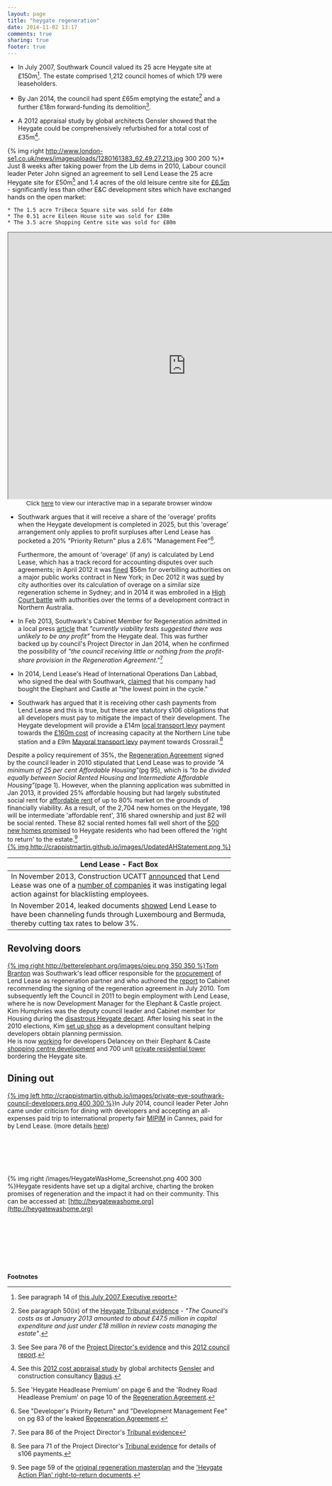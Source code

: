 ```yaml
---
layout: page
title: "heygate regeneration"
date: 2014-11-02 13:17
comments: true
sharing: true
footer: true
---
```

* In July 2007, Southwark Council valued its 25 acre Heygate site at £150m[^1]. The estate comprised 1,212 council homes of which 179 were leaseholders.

* By Jan 2014, the council had spent £65m emptying the estate[^2] and a further £18m forward-funding its demolition[^3]. 

* A 2012 appraisal study by global architects Gensler showed that the Heygate could be comprehensively refurbished for a total cost of £35m[^4].

{% img right http://www.london-se1.co.uk/news/imageuploads/1280161383_62.49.27.213.jpg 300 200 %}* Just 8 weeks after taking power from the Lib dems in 2010, Labour council leader Peter John signed an agreement to sell Lend Lease the 25 acre Heygate site for £50m[^5] and 1.4 acres of the old leisure centre site for [£6.5m](http://35percent.org/blog/2014/01/11/flogging-the-elephant/) - significantly less than other E&C development sites which have exchanged hands on the open market:

    * The 1.5 acre Tribeca Square site was sold for £40m
    * The 0.51 acre Eileen House site was sold for £38m
    * The 3.5 acre Shopping Centre site was sold for £80m

<center>
<iframe src="http://35percent.org/map.html" width="800" height="600"></iframe>
</br><font size="2">Click <a href="http://35percent.org/map.html">here</a> to view our interactive map in a separate browser window</font>
</center>

* Southwark argues that it will receive a share of the 'overage' profits when the Heygate development is completed in 2025, but this 'overage' arrangement only applies to profit surpluses after Lend Lease has pocketed a 20% "Priority Return" plus a 2.6% "Management Fee"[^6].

    Furthermore, the amount of 'overage' (if any) is calculated by Lend Lease, which has a track record for accounting disputes over such agreements; in April 2012 it was [fined](http://www.nytimes.com/2012/04/25/nyregion/lend-lease-expected-to-admit-to-fraud-scheme.html) $56m for overbilling authorities on a major public works contract in New York; in Dec 2012 it was [sued](http://www.smh.com.au/nsw/valuation-dispute-poses-threat-to-1b-return-from-barangaroo-20121206-2ay9e.html) by city authorities over its calculation of overage on a similar size regeneration scheme in Sydney; and in 2014 it was embroiled in a [High Court battle](http://www.pitcher.com.au/news/lend-lease-decision-impact-property-development-arrangements) with authorities over the terms of a development contract in Northern Australia.

* In Feb 2013, Southwark's Cabinet Member for Regeneration admitted in a local press [article](http://heygate.github.io/img/SNDocumentBlunder7Feb2013.pdf) that _"currently viability tests suggested there was unlikely to be any profit"_ from the Heygate deal. This was further backed up by council's Project Director in Jan 2014, when he confirmed the possibility of _"the council receiving little or nothing from the profit-share provision in the Regeneration Agreement."_[^7]

* In 2014, Lend Lease's Head of International Operations Dan Labbad, who signed the deal with Southwark, [claimed](http://www.theaustralian.com.au/business/property/lend-leases-international-head-keeps-focus-on-growth-abroad/story-fnko7zi0-1227151774437?nk=08e105b4d18a57454f6a04527dac8fdf) that his company had bought the Elephant and Castle at "the lowest point in the cycle."

* Southwark has argued that it is receiving other cash payments from Lend Lease and this is true, but these are statutory s106 obligations that all developers must pay to mitigate the impact of their development. The Heygate development will provide a £14m [local transport levy](http://www.planningportal.gov.uk/general/news/stories/2011/nov11/171111/171111_3) payment towards the [£160m cost](http://www.london-se1.co.uk/news/view/5293) of increasing capacity at the Northern Line tube station and a £9m [Mayoral transport levy](https://www.london.gov.uk/priorities/planning/mayoral-community-infrastructure-levy) payment towards Crossrail.[^8]


Despite a policy requirement of 35%, the [Regeneration Agreement](http://southwarknotes.files.wordpress.com/2013/02/ra.pdf) signed by the council leader in 2010 stipulated that Lend Lease was to provide _"A minimum of 25 per cent Affordable Housing"_(pg 95), which is _"to be divided equally between Social Rented Housing and Intermediate Affordable Housing"_(page 1). However, when the planning application was submitted in Jan 2013, it provided 25% affordable housing but had largely substituted social rent for [affordable rent](http://www.theguardian.com/housing-network/2014/feb/03/affordable-housing-meaning-rent-social-housing) of up to 80% market on the grounds of financially viability. As a result, of the 2,704 new homes on the Heygate, 198 will be intermediate 'affordable rent', 316 shared ownership and just 82 will be social rented. These 82 social rented homes fall well short of the [500 new homes promised](/affordable-housing/) to Heygate residents who had been offered the 'right to return' to the estate.[^9]  
[{% img http://crappistmartin.github.io/images/UpdatedAHStatement.png %}](http://planbuild.southwark.gov.uk/documents/?GetDocument=%8b%7b%7b!cvj%2buF2v8VRqQhUGaBSuKw%3d%3d!%7d%7d%7d) 

| Lend Lease - Fact Box |
|---|
| In November 2013, Construction UCATT [announced](http://www.theguardian.com/politics/2013/nov/20/union-to-sue-construction-firms-blacklisting-allegations) that Lend Lease was one of a [number of companies](http://www.ucatt.org.uk/blacklisting) it was instigating legal action against for blacklisting employees.  |
| In November 2014, leaked documents [showed](http://www.theguardian.com/business/2014/nov/06/luxembourg-tax-files-the-australian-companies-engaged-in-tax-avoidance) Lend Lease to have been channeling funds through Luxembourg and Bermuda, thereby cutting tax rates to below 3%.  |

## Revolving doors
[{% img right http://betterelephant.org/images/ojeu.png 350 350 %}](http://euroalert.net/en/contracts.aspx?idl=875833)[Tom Branton](http://www.linkedin.com/pub/tom-branton/26/132/b83) was Southwark's lead officer responsible for the [procurement](http://euroalert.net/en/contracts.aspx?idl=875833) of Lend Lease as regeneration partner and who authored the [report](http://moderngov.southwarksites.com/Published/C00000308/M00003633/AI00011300/$ElephantandCastleRegenerationAgreementandDisposalofAssociatedLandReport.docA.ps.pdf) to Cabinet recommending the signing of the regeneration agreement in July 2010. Tom subsequently left the Council in 2011 to begin employment with Lend Lease, where he is now Development Manager for the Elephant & Castle project.  
Kim Humphries was the deputy council leader and Cabinet member for Housing during the [disastrous Heygate decant](http://youtu.be/E9-cfAdGiFA). After losing his seat in the 2010 elections, Kim [set up shop](http://carvil-ventures.co.uk/) as a development consultant helping developers obtain planning permission.  
He is now [working](http://35percent.org/blog/2013/12/07/kim-humphreys-exit-stage-left/) for developers Delancey on their Elephant & Caste [shopping centre development](http://southwarknotes.wordpress.com/tag/kim-humphreys/) and 700 unit [private residential tower](http://www.delancey.com/elephant-&-castle-redevelopment.html) bordering the Heygate site.
</br>


## Dining out
[{% img left http://crappistmartin.github.io/images/private-eye-southwark-council-developers.png 400 300 %}](http://crappistmartin.github.io/images/private-eye-southwark-council-developers.png)In July 2014, council leader Peter John came under criticism for dining with developers and accepting an all-expenses paid trip to international property fair [MIPIM](http://www.theguardian.com/commentisfree/2014/oct/14/yacht-cannes-selling-homes-local-government-officials-mipim) in Cannes, paid for by Lend Lease. (more details [here](http://embed.verite.co/timeline/?source=0Aprl6XcACewydEhRaWFOLVBfUjBSVW1HUGVZNEhGeFE&font=Bevan-PotanoSans&maptype=toner&lang=en&hash_bookmark=true&start_zoom_adjust=2&height=650#33))
</br>
</br>
</br>
</br>
</br>
</br>
</br>
{% img right /images/HeygateWasHome_Screenshot.png 400 300 %}Heygate residents have set up a digital archive, charting the broken promises of regeneration and the impact it had on their community. This can be accessed at: [http://heygatewashome.org](http://heygatewashome.org) 
</br>
</br>
</br>
</br>
</br>
</br>
</br>
</br>
</br>
__Footnotes__
[^1]: See paragraph 14 of [this July 2007 Executive report](http://moderngov.southwark.gov.uk/Data/Overview%20&%20Scrutiny%20Committee/20070709/Agenda/Cover%20report.pdf)  
[^2]: See paragraph 50(ix) of the [Heygate Tribunal evidence](https://www.dropbox.com/s/rnblpa0ajaxk8em/LON_LIB1-%239487917-v1-Lend_Lease_EA_2013_0162_Response_to_LBS_Grounds_of_....pdf) - _"The Council’s costs as at January 2013 amounted to about £47.5 million in capital expenditure and just under £18 million in review costs managing the estate"_.  
[^3]: See See para 76 of the [Project Director's evidence](https://www.dropbox.com/s/o5cnv7qtjcvdnpf/Southwark-Jon%20Abbott.pdf) and this [2012 council report](http://moderngov.southwark.gov.uk/documents/s30387/120709%20Heygate%20Estate%20Demolition%20Business%20Case%20signed%20report.pdf).  
[^4]: See this [2012 cost appraisal study](http://heygateestate.files.wordpress.com/2012/12/genslerheygate.pdf) by global architects [Gensler](http://gensler.com) and construction consultancy [Baqus](http://baqus.co.uk). 
[^5]: See 'Heygate Headlease Premium' on page 6 and the 'Rodney Road Headlease Premium' on page 10 of the [Regeneration Agreement](http://southwarknotes.files.wordpress.com/2013/02/ra.pdf).
[^6]: See "Developer's Priority Return" and "Development Management Fee" on pg 83 of the leaked [Regeneration Agreement](http://southwarknotes.files.wordpress.com/2013/02/ra.pdf).
[^7]: See para 86 of the Project Director's [Tribunal evidence](https://www.dropbox.com/s/o5cnv7qtjcvdnpf/Southwark-Jon%20Abbott.pdf)
[^8]: See para 71 of the Project Director's [Tribunal evidence](https://www.dropbox.com/s/o5cnv7qtjcvdnpf/Southwark-Jon%20Abbott.pdf) for details of s106 payments.
[^9]: See page 59 of the [original regeneration masterplan](https://www.scribd.com/doc/198503633/EandC-RegenMk1SLRplans) and the ['Heygate Action Plan' right-to-return documents](http://embed.verite.co/timeline/?source=0Aprl6XcACewydEhRaWFOLVBfUjBSVW1HUGVZNEhGeFE&font=Bevan-PotanoSans&maptype=toner&lang=en&hash_bookmark=true&start_zoom_adjust=2&height=650#19).

